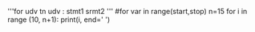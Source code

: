 '''for udv tn udv :
    stmt1
    srmt2
'''
#for var in range(start,stop)
n=15
for i in range (10, n+1):
    print(i, end='  ')
